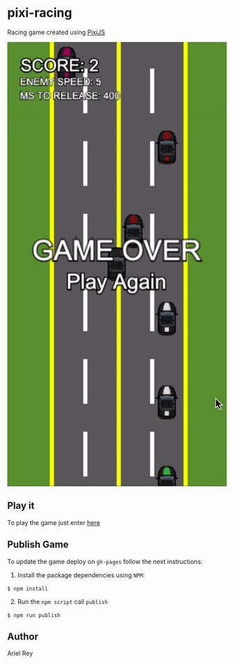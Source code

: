 # pixi-racing

Racing game created using [PixiJS](https://pixijs.io/)

![Alt text](/screenshots/demo.gif?raw=true "Demo")

## Play it

To play the game just enter [here](https://arielfr.github.io/pixi-racing/)

## Publish Game

To update the game deploy on `gh-pages` follow the next instructions:

1. Install the package dependencies using `NPM`:

```
$ npm install
```

2. Run the `npm script` call `publish`

```
$ npm run publish
```

## Author

Ariel Rey
